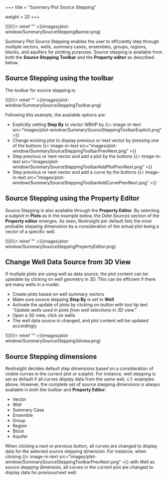 +++
title = "Summary Plot Source Stepping"

weight = 20
+++

![]({{< relref "" >}}images/plot-window/SummarySourceSteppingBanner.png)

Summary Plot Source Stepping enables the user to efficiently step through multiple vectors, wells, summary cases, ensembles, groups, regions, blocks, and aquifers for plotting purposes.
Source stepping is available from both the **Source Stepping Toolbar** and the **Property editor** as described below.

## Source Stepping using the toolbar
The toolbar for source stepping is:

![]({{< relref "" >}}images/plot-window/SummarySourceSteppingToolbar.png)

Following this example, the available options are:

- Explicitly setting **Step By** to vector WBHP by 
{{< image-in-text src="images/plot-window/SummarySourceSteppingToolbarExplicit.png" >}}
- Change existing plot to display previous or next vector by pressing one of the buttons
{{< image-in-text src="images/plot-window/SummarySourceSteppingToolbarPrevNext.png" >}}
- Step previous or next vector and add a *plot* by the buttons
{{< image-in-text src="images/plot-window/SummarySourceSteppingToolbarAddPlotPrevNext.png" >}}
- Step previous or next vector and add a *curve* by the buttons
{{< image-in-text src="images/plot-window/SummarySourceSteppingToolbarAddCurvePrevNext.png" >}}

## Source Stepping using the Property Editor
Source Stepping is also available through the **Property Editor**.
By selecting a subplot in **Plots** as in the example below, the *Data Sources* section of the **Property editor** emerges.
As seen, ResInsight per default lists the most probable stepping dimensions by a consideration of the actual plot being a vector of a specific well. 

![]({{< relref "" >}}images/plot-window/SummarySourceSteppingPropertyEditor.png)

## Change Well Data Source from 3D View
If multiple plots are using well as data source, the plot content can be uptedate by clicking on well geometry in 3D. This can be efficient if there are many wells in a model.

- Create plots based on well summary vectors
- Make sure source stepping **Step By** is set to **Well**
- Activate the update of plots by clicking on button with tool tip text *"Update wells used in plots from well selections in 3D view."*
- Open a 3D view, click on wells
- The well data source in changed, and plot content will be updated accordingly


![]({{< relref "" >}}images/plot-window/SummarySourceStepping3dview.png)


## Source Stepping dimensions
ResInsight decides default step dimensions based on a consideration of visible curves in the current plot or subplot. For instance, well stepping is set as default if all curves display data from the same well, c.f. examples above.
However, the complete set of source stepping dimensions is always available in both the toolbar and **Property Editor**:

- Vector
- Well
- Summary Case
- Ensemble
- Group
- Region
- Block
- Aquifer

When clicking a *next* or *previous* button, all curves are changed to display data for the selected source stepping dimension. 
For instance, when clicking {{< image-in-text src="images/plot-window/SummarySourceSteppingToolbarPrevNext.png" >}}
with *Well* as source stepping dimension, all curves in the current plot are changed to display data for previous/next well.


